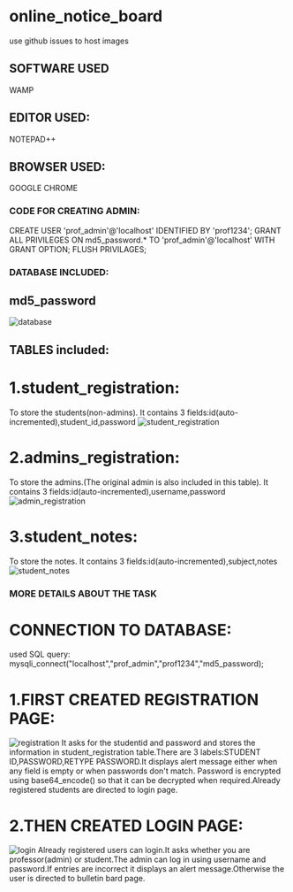 # online_notice_board
use github issues to host images
## SOFTWARE USED
WAMP 
## EDITOR USED:
NOTEPAD++
## BROWSER USED:
GOOGLE CHROME

### CODE FOR CREATING ADMIN:
CREATE USER 'prof_admin'@'localhost' IDENTIFIED BY 'prof1234'; 
GRANT ALL PRIVILEGES ON md5_password.* TO 'prof_admin'@'localhost' 
WITH GRANT OPTION; FLUSH PRIVILAGES;

### DATABASE INCLUDED:
## md5_password 
![database](https://user-images.githubusercontent.com/28576445/27514796-6d589e92-59b2-11e7-915b-dfc2b5e0cca5.PNG)
## TABLES included: 
# 1.student_registration:
To store the students(non-admins). It contains 3 fields:id(auto-incremented),student_id,password
![student_registration](https://user-images.githubusercontent.com/28576445/27514738-1985ed2a-59b1-11e7-8ad9-d20221d4f907.PNG)

# 2.admins_registration:
To store the admins.(The original admin is also included in this table). It contains 3 fields:id(auto-incremented),username,password
![admin_registration](https://user-images.githubusercontent.com/28576445/27514798-7877d5a4-59b2-11e7-8762-619bb4a5d012.PNG)

# 3.student_notes:
To store the notes. It contains 3 fields:id(auto-incremented),subject,notes 
![student_notes](https://user-images.githubusercontent.com/28576445/27514800-7f513ea6-59b2-11e7-8e84-b2e1d0b32885.PNG)

### MORE DETAILS ABOUT THE TASK
# CONNECTION TO DATABASE:
  used SQL query: mysqli_connect("localhost","prof_admin","prof1234","md5_password);
  
# 1.FIRST CREATED REGISTRATION PAGE:
![registration](https://user-images.githubusercontent.com/28576445/27514803-861fa7a4-59b2-11e7-8f22-e68fe5210e48.PNG)
  It asks for the studentid and password and stores the information in student_registration table.There are 3 labels:STUDENT      ID,PASSWORD,RETYPE PASSWORD.It displays alert message either when any field is empty or when passwords don't match.
  Password is encrypted using base64_encode() so that it can be decrypted when required.Already registered students are directed to       login page.
  
# 2.THEN CREATED LOGIN PAGE:
![login](https://user-images.githubusercontent.com/28576445/27514814-acbc23a6-59b2-11e7-99fa-4151670c2d52.PNG)
Already registered users can login.It asks whether you are professor(admin) or student.The admin can log in using username and        password.If entries are incorrect it displays an alert message.Otherwise the user is directed to bulletin bard page.
